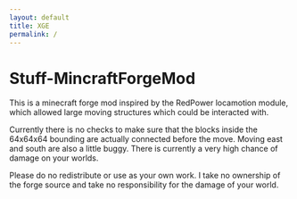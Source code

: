 ```yaml
---
layout: default
title: XGE
permalink: /
---
```


# Stuff-MincraftForgeMod
This is a minecraft forge mod inspired by the RedPower locamotion module,
which allowed large moving structures which could be interacted with.

Currently there is no checks to make sure that the blocks inside the 64x64x64
bounding are actually connected before the move.
Moving east and south are also a little buggy.  There is currently a very high
chance of damage on your worlds.

Please do no redistribute or use as your own work. I take no ownership of the
forge source and take no responsibility for the damage of your world.